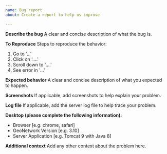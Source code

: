 ```yaml
---
name: Bug report
about: Create a report to help us improve

---
```


**Describe the bug**
A clear and concise description of what the bug is.

**To Reproduce**
Steps to reproduce the behavior:
1. Go to '...'
2. Click on '....'
3. Scroll down to '....'
4. See error in '...'

**Expected behavior**
A clear and concise description of what you expected to happen.

**Screenshots**
If applicable, add screenshots to help explain your problem.

**Log file**
If applicable, add the server log file to help trace your problem.

**Desktop (please complete the following information):**
 - Browser [e.g. chrome, safari]
 - GeoNetwork Version [e.g. 3.10]
 - Server Application [e.g. Tomcat 9 with Java 8]

**Additional context**
Add any other context about the problem here.
